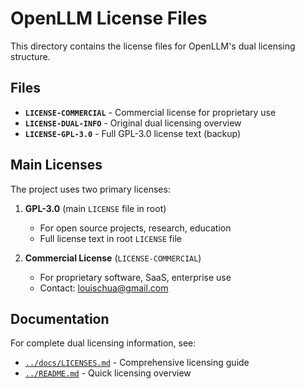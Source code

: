 # OpenLLM License Files

This directory contains the license files for OpenLLM's dual licensing structure.

## Files

- **`LICENSE-COMMERCIAL`** - Commercial license for proprietary use
- **`LICENSE-DUAL-INFO`** - Original dual licensing overview  
- **`LICENSE-GPL-3.0`** - Full GPL-3.0 license text (backup)

## Main Licenses

The project uses two primary licenses:

1. **GPL-3.0** (main `LICENSE` file in root)
   - For open source projects, research, education
   - Full license text in root `LICENSE` file

2. **Commercial License** (`LICENSE-COMMERCIAL`)
   - For proprietary software, SaaS, enterprise use
   - Contact: louischua@gmail.com

## Documentation

For complete dual licensing information, see:
- [`../docs/LICENSES.md`](../docs/LICENSES.md) - Comprehensive licensing guide
- [`../README.md`](../README.md) - Quick licensing overview